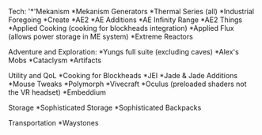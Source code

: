 Tech:
  '*'Mekanism
  *Mekanism Generators
  *Thermal Series (all)
  *Industrial Foregoing
  *Create
  *AE2
  *AE Additions
  *AE Infinity Range
  *AE2 Things
  *Applied Cooking (cooking for blockheads integration)
  *Applied Flux (allows power storage in ME system)
  *Extreme Reactors

Adventure and Exploration:
  *Yungs full suite (excluding caves)
  *Alex's Mobs
  *Cataclysm
  *Artifacts

Utility and QoL
  *Cooking for Blockheads
  *JEI
  *Jade & Jade Additions
  *Mouse Tweaks
  *Polymorph
  *Vivecraft
  *Oculus (preloaded shaders not the VR headset)
  *Embeddium

Storage
  *Sophisticated Storage
  *Sophisticated Backpacks

Transportation
  *Waystones
